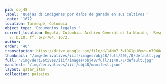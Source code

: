 ```yaml
---
pid: obj48
label: 'Quejas de indígenas por daños de ganado en sus cultivos '
_date: '1672'
location: Turmequé, Colombia
object_type: 'Documentos legales '
current_location: Bogotá, Colombia. Archivo General de la Nación,  Resguardos-Boyacá,
  7, D.10, ff. 672-704. 1672.
author:
order: '40'
transcipcion: https://drive.google.com/file/d/1ANm7_3w19G1pUVewh-n79W0g7COVrye8/view?usp=sharing
thumbnail: "/img/derivatives/iiif/images/obj48/full/250,/0/default.jpg"
full: "/img/derivatives/iiif/images/obj48/full/1140,/0/default.jpg"
manifest: "/img/derivatives/iiif/obj48/manifest.json"
layout: qatar_item
collection: paisajes
---
```

